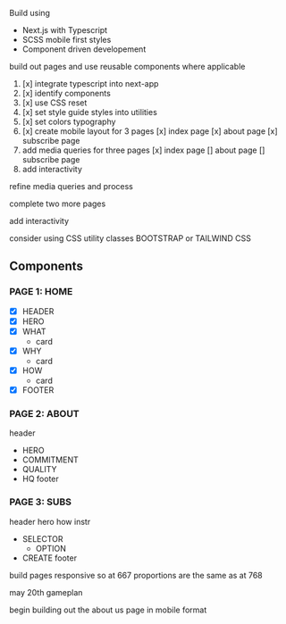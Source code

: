Build using

- Next.js with Typescript
- SCSS mobile first styles
- Component driven developement

build out pages and use reusable components where applicable

1. [x] integrate typescript into next-app
1. [x] identify components
1. [x] use CSS reset
1. [x] set style guide styles into utilities
1. [x] set colors typography
1. [x] create mobile layout for 3 pages
       [x] index page
       [x] about page
       [x] subscribe page
1. add media queries for three pages
   [x] index page
   [] about page
   [] subscribe page
1. add interactivity

refine media queries and process

complete two more pages

add interactivity

consider using CSS utility classes
BOOTSTRAP or TAILWIND CSS

## Components

### PAGE 1: HOME

- [x] HEADER
- [x] HERO
- [x] WHAT
  - card
- [x] WHY
  - card
- [x] HOW
  - card
- [x] FOOTER

### PAGE 2: ABOUT

header

- HERO
- COMMITMENT
- QUALITY
- HQ
  footer

### PAGE 3: SUBS

header
hero
how instr

- SELECTOR
  - OPTION
- CREATE
  footer

build pages responsive so at 667 proportions are the same as at 768

may 20th gameplan

begin building out the about us page in mobile format
